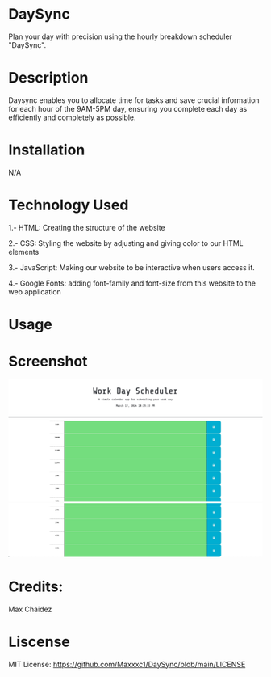 # DaySync

Plan your day with precision using the hourly breakdown scheduler "DaySync".

# Description

Daysync enables you to allocate time for tasks and save crucial information for each hour of the 9AM-5PM day, ensuring you complete each day as efficiently and completely as possible.

# Installation

N/A

# Technology Used

1.- HTML: Creating the structure of the website

2.- CSS: Styling the website by adjusting and giving color to our HTML elements

3.- JavaScript: Making our website to be interactive when users access it.

4.- Google Fonts: adding font-family and font-size from this website to the web application


# Usage



# Screenshot

![alt text](firstscreenshot.jpeg)
![alt text](Secondscreenshot.jpeg)

# Credits: 
Max Chaidez

# Liscense
MIT License: https://github.com/Maxxxc1/DaySync/blob/main/LICENSE
